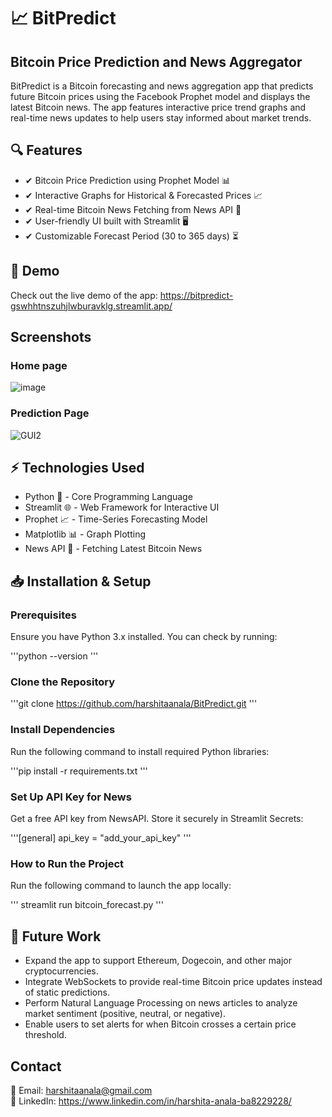 # 📈 BitPredict
## Bitcoin Price Prediction and News Aggregator
BitPredict is a Bitcoin forecasting and news aggregation app that predicts future Bitcoin prices using the Facebook Prophet model and displays the latest Bitcoin news. The app features interactive price trend graphs and real-time news updates to help users stay informed about market trends.

## 🔍 Features
- ✔ Bitcoin Price Prediction using Prophet Model 📊
- ✔ Interactive Graphs for Historical & Forecasted Prices 📈
- ✔ Real-time Bitcoin News Fetching from News API 📰
- ✔ User-friendly UI built with Streamlit 🖥️
- ✔ Customizable Forecast Period (30 to 365 days) ⏳

## 🚀 Demo
Check out the live demo of the app: https://bitpredict-gswhhtnszuhjlwburavklg.streamlit.app/

## Screenshots
### Home page
![image](https://github.com/user-attachments/assets/af00f982-e1e7-46aa-a123-0fc77fde9c18)

### Prediction Page
![GUI2](https://github.com/user-attachments/assets/58b043fe-c4ce-4bcf-b020-98b36ed61aef)

## ⚡ Technologies Used
- Python 🐍 - Core Programming Language
- Streamlit 🌐 - Web Framework for Interactive UI
- Prophet 📈 - Time-Series Forecasting Model
- Matplotlib 📊 - Graph Plotting
- News API 📰 - Fetching Latest Bitcoin News

## 📥 Installation & Setup
### Prerequisites 
Ensure you have Python 3.x installed. You can check by running:

'''python --version
'''

### Clone the Repository

'''git clone https://github.com/harshitaanala/BitPredict.git
'''

### Install Dependencies
Run the following command to install required Python libraries:

'''pip install -r requirements.txt
'''

### Set Up API Key for News
Get a free API key from NewsAPI.
Store it securely in Streamlit Secrets:

'''[general]
api_key = "add_your_api_key"
'''

### How to Run the Project
Run the following command to launch the app locally:

'''
streamlit run bitcoin_forecast.py
'''

## 🚀 Future Work
- Expand the app to support Ethereum, Dogecoin, and other major cryptocurrencies.
- Integrate WebSockets to provide real-time Bitcoin price updates instead of static predictions.
- Perform Natural Language Processing on news articles to analyze market sentiment (positive, neutral, or negative).
- Enable users to set alerts for when Bitcoin crosses a certain price threshold.

## Contact
📧 Email: harshitaanala@gmail.com  <br />
🔗 LinkedIn: https://www.linkedin.com/in/harshita-anala-ba8229228/


